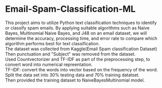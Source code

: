# Email-Spam-Classification-ML
This project aims to utilize Python text classification techniques to identify or classify spam emails. By applying suitable algorithms such as Naive Bayes, Multinomial Naive Bayes, and J48 on an email dataset, we will determine the accuracy, processing time, and error rate to compare which algorithm performs best for text classification.  
The dataset was collected from Kaggle(Email Spam classification Dataset)  
Then punctuation and "Subject" was removed from the dataset.  
Used Countvectorizer and TF-IDF as part of the preprocessing step, to convert word into numerical repreentation.  
TF-IDF: convert the words into vector based on the frequency of the word.  
Split the data set into 30% testing data and 70% training datatset.  
Then provided the training dataset to NaiveBayesMultinomial model.  

